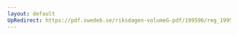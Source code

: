 ```yaml
---
layout: default
UpRedirect: https://pdf.swedeb.se/riksdagen-volumeG-pdf/199596/reg_199596/reg_199596_0247.pdf
---
```


